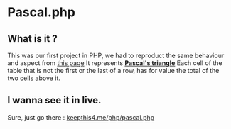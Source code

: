 # Pascal.php

## What is it ?

This was our first project in PHP, we had to reproduct the same behaviour and aspect from [this page](https://i.neilrichter.com/aw2u0.mp4)
It represents **[Pascal's triangle](https://en.wikipedia.org/wiki/Pascal%27s_triangle)** Each cell of the table that is not the first or the last of a row, has for value the total of the two cells above it. 

## I wanna see it in live.

Sure, just go there : [keepthis4.me/php/pascal.php](http://keepthis4.me/php/pascal.php)
